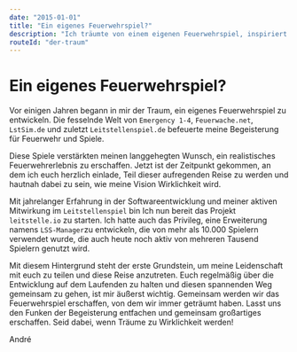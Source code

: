```yaml
---
date: "2015-01-01"
title: "Ein eigenes Feuerwehrspiel?"
description: "Ich träumte von einem eigenen Feuerwehrspiel, inspiriert durch bestehende Spiele, und lade nun ein, bei meinem Projekt leitstelle.io Teil dieser Vision zu werden, unterstützt durch meine Entwicklungs- und Spielerfahrung."
routeId: "der-traum"
---
```


# Ein eigenes Feuerwehrspiel?
Vor einigen Jahren begann in mir der Traum, ein eigenes Feuerwehrspiel zu entwickeln. Die fesselnde Welt von `Emergency 1-4`, `Feuerwache.net`, `LstSim.de` und zuletzt `Leitstellenspiel.de` befeuerte meine Begeisterung für Feuerwehr und Spiele.

Diese Spiele verstärkten meinen langgehegten Wunsch, ein realistisches Feuerwehrerlebnis zu erschaffen. Jetzt ist der Zeitpunkt gekommen, an dem ich euch herzlich einlade, Teil dieser aufregenden Reise zu werden und hautnah dabei zu sein, wie meine Vision Wirklichkeit wird.

Mit jahrelanger Erfahrung in der Softwareentwicklung und meiner aktiven Mitwirkung im `Leitstellenspiel` bin Ich nun bereit das Projekt `leitstelle.io` zu starten. Ich hatte auch das Privileg, eine Erweiterung namens `LSS-Manager`zu entwickeln, die von mehr als 10.000 Spielern verwendet wurde, die auch heute noch aktiv von mehreren Tausend Spielern genutzt wird.

Mit diesem Hintergrund steht der erste Grundstein, um meine Leidenschaft mit euch zu teilen und diese Reise anzutreten. Euch regelmäßig über die Entwicklung auf dem Laufenden zu halten und diesen spannenden Weg gemeinsam zu gehen, ist mir äußerst wichtig. Gemeinsam werden wir das Feuerwehrspiel erschaffen, von dem wir immer geträumt haben. Lasst uns den Funken der Begeisterung entfachen und gemeinsam großartiges erschaffen. Seid dabei, wenn Träume zu Wirklichkeit werden!

André